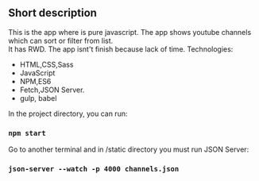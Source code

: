 ## Short description

This is the app where is pure javascript. The app shows youtube channels which can sort or filter from list.<br/>
It has RWD. The app isnt't finish because lack of time.
Technologies:
- HTML,CSS,Sass
- JavaScript
- NPM,ES6
- Fetch,JSON Server.
- gulp, babel

In the project directory, you can run:
### `npm start`
Go to another terminal and in /static directory you must run JSON Server:
### `json-server --watch -p 4000 channels.json`
